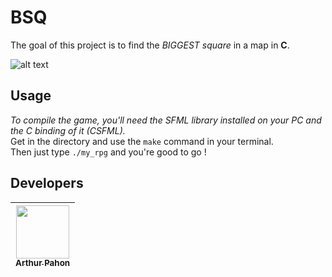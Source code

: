 # BSQ

The goal of this project is to find the *BIGGEST square* in a map in **C**.

![alt text](https://goopics.net/i/cy5in6)

## Usage

*To compile the game, you'll need the SFML library installed on your PC and the C binding of it (CSFML).*<br>
Get in the directory and use the `make` command in your terminal.<br>
Then just type `./my_rpg` and you're good to go !

## Developers

| [<img src="https://github.com/ArthurPahon.png?size=85" width=85><br><sub>Arthur Pahon</sub>](https://github.com/ArthurPahon)
| :---: |